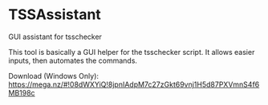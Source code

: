 # TSSAssistant
GUI assistant for tsschecker

This tool is basically a GUI helper for the tsschecker script. It allows easier inputs, then automates the commands.

Download (Windows Only): https://mega.nz/#!08dWXYiQ!8jpnIAdpM7c27zGkt69vnj1H5d87PXVmnS4f6MB198c 
